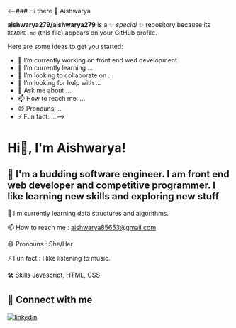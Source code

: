 <--### Hi there 👋 Aishwarya

**aishwarya279/aishwarya279** is a ✨ _special_ ✨ repository because its `README.md` (this file) appears on your GitHub profile.

Here are some ideas to get you started:

- 🔭 I’m currently working on front end wed development
- 🌱 I’m currently learning ...
- 👯 I’m looking to collaborate on ...
- 🤔 I’m looking for help with ...
- 💬 Ask me about ...
- 📫 How to reach me: ...
- 😄 Pronouns: ...
- ⚡ Fun fact: ...-->

# Hi👋, I'm Aishwarya! 
## 🚀 I'm a budding software engineer. I am front end web developer and competitive programmer. I like learning new skills and exploring new stuff

🧠 I'm currently learning data structures and algorithms.

📫 How to reach me : aishwarya85653@gmail.com

😄 Pronouns : She/Her

⚡️ Fun fact : I like listening to music.

 🛠 Skills Javascript, HTML, CSS
 ## 🔗 Connect with me
[![linkedin](https://img.shields.io/badge/linkedin-0A66C2?style=for-the-badge&logo=linkedin&logoColor=white)](https://www.linkedin.com/in/aishwarya-garg-029807204/)
